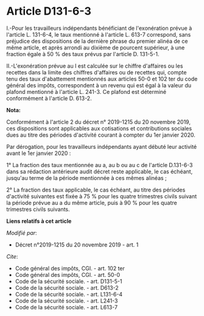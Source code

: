 # Article D131-6-3

I.-Pour les travailleurs indépendants bénéficiant de l'exonération prévue à l'article L. 131-6-4, le taux mentionné à
l'article L. 613-7 correspond, sans préjudice des dispositions de la dernière phrase du premier alinéa de ce même article, et
après arrondi au dixième de pourcent supérieur, à une fraction égale à 50 % des taux prévus par l'article D. 131-5-1. 

II.-L'exonération prévue au I est calculée sur le chiffre d'affaires ou les recettes dans la limite des chiffres d'affaires
ou de recettes qui, compte tenu des taux d'abattement mentionnés aux articles 50-0 et 102 ter du code général des impôts,
correspondent à un revenu qui est égal à la valeur du plafond mentionné à l'article L. 241-3. Ce plafond est déterminé
conformément à l'article D. 613-2.

**Nota:**

Conformément à l'article 2 du décret n° 2019-1215 du 20 novembre 2019, ces dispositions sont applicables aux cotisations et
contributions sociales dues au titre des périodes d'activité courant à compter du 1er janvier 2020.

Par dérogation, pour les travailleurs indépendants ayant débuté leur activité avant le 1er janvier 2020 :

1° La fraction des taux mentionnée au a, au b ou au c de l'article D.131-6-3 dans sa rédaction antérieure audit décret reste
applicable, le cas échéant, jusqu'au terme de la période mentionnée à ces mêmes alinéas ;

2° La fraction des taux applicable, le cas échéant, au titre des périodes d'activité suivantes est fixée à 75 % pour les
quatre trimestres civils suivant la période prévue au a du même article, puis à 90 % pour les quatre trimestres civils
suivants.

**Liens relatifs à cet article**

_Modifié par_:

  - Décret n°2019-1215 du 20 novembre 2019 - art. 1

_Cite_:

  - Code général des impôts, CGI. - art. 102 ter
  - Code général des impôts, CGI. - art. 50-0
  - Code de la sécurité sociale. - art. D131-5-1
  - Code de la sécurité sociale. - art. D613-2
  - Code de la sécurité sociale. - art. L131-6-4
  - Code de la sécurité sociale. - art. L241-3
  - Code de la sécurité sociale. - art. L613-7
